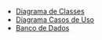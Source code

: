 - [Diagrama de Classes](https://github.com/cp2-dc-info-projeto-final-2018/requisitos-cotton-candy/blob/master/Documenta%C3%A7%C3%A3o/DiagramaDeClasse.png)
- [Diagrama Casos de Uso](https://github.com/cp2-dc-info-projeto-final-2018/requisitos-cotton-candy/blob/master/Documenta%C3%A7%C3%A3o/CasosUso.png)
- [Banco de Dados](https://github.com/cp2-dc-info-projeto-final-2018/requisitos-cotton-candy/blob/master/Documenta%C3%A7%C3%A3o/BD.sql)
